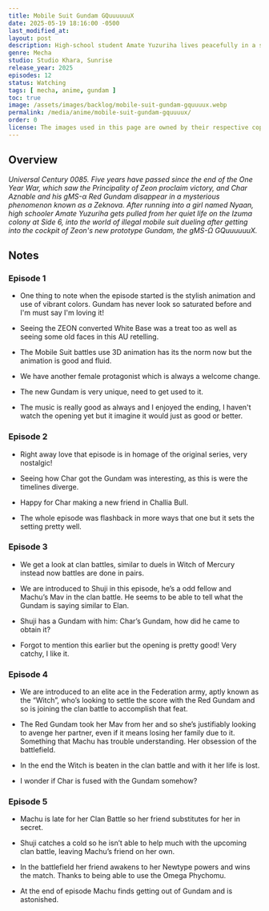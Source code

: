 ```yaml
---
title: Mobile Suit Gundam GQuuuuuuX
date: 2025-05-19 18:16:00 -0500
last_modified_at:
layout: post
description: High-school student Amate Yuzuriha lives peacefully in a space colony floating in outer space. But when she meets a war refugee named Nyaan, Amate is drawn into the illegal mobile suit dueling sport known as Clan Battle.
genre: Mecha
studio: Studio Khara, Sunrise
release_year: 2025
episodes: 12
status: Watching
tags: [ mecha, anime, gundam ]
toc: true
image: /assets/images/backlog/mobile-suit-gundam-gquuuux.webp
permalink: /media/anime/mobile-suit-gundam-gquuuux/
order: 0
license: The images used in this page are owned by their respective copyright owners. All rights reserved.
---
```


## Overview

*Universal Century 0085. Five years have passed since the end of the One Year War, which saw the Principality of Zeon proclaim victory, and Char Aznable and his gMS-α Red Gundam disappear in a mysterious phenomenon known as a Zeknova. After running into a girl named Nyaan, high schooler Amate Yuzuriha gets pulled from her quiet life on the Izuma colony at Side 6, into the world of illegal mobile suit dueling after getting into the cockpit of Zeon's new prototype Gundam, the gMS-Ω GQuuuuuuX.*

## Notes

### Episode 1

- One thing to note when the episode started is the stylish animation and use of vibrant colors. Gundam has never look so saturated before and I'm must say I'm loving it!

- Seeing the ZEON converted White Base was a treat too as well as seeing some old faces in this AU retelling.

-  The Mobile Suit battles use 3D animation has its the norm now but the animation is good and fluid.

- We have another female protagonist which is always a welcome change.

- The new Gundam is very unique, need to get used to it.

-  The music is really good as always and I enjoyed the ending, I haven't watch the opening yet but it imagine it would just as good or better.

### Episode 2

-  Right away love that episode is in homage of the original series, very nostalgic!

-  Seeing how Char got the Gundam was interesting, as this is were the timelines diverge.

-  Happy for Char making a new friend in Challia Bull.

-  The whole episode was flashback in more ways that one but it sets the setting pretty well.

### Episode 3

- We get a look at clan battles, similar to duels in Witch of Mercury instead now battles are done in pairs.

-  We are introduced to Shuji in this episode, he’s a odd fellow and Machu’s Mav in the clan battle. He seems to be able to tell what the Gundam is saying similar to Elan.

-  Shuji has a Gundam with him: Char’s Gundam, how did he came to obtain it?

-  Forgot to mention this earlier but the opening is pretty good! Very catchy, I like it.

### Episode 4

-  We are introduced to an elite ace in the Federation army, aptly known as the “Witch”, who’s looking to settle the score with the Red Gundam and so is joining the clan battle to accomplish that feat.

-  The Red Gundam took her Mav from her and so she’s justifiably looking to avenge her partner, even if it means losing her family due to it. Something that Machu has trouble understanding. Her obsession of the battlefield.

-  In the end the Witch is beaten in the clan battle and with it her life is lost.

-  I wonder if Char is fused with the Gundam somehow?

### Episode 5

- Machu is late for her Clan Battle so her friend substitutes for her in secret.

-  Shuji catches a cold so he isn’t able to help much with the upcoming clan battle, leaving Machu’s friend on her own.

-  In the battlefield her friend awakens to her Newtype powers and wins the match. Thanks to being able to use the Omega Phychomu.

-  At the end of episode Machu finds getting out of Gundam and is astonished.
